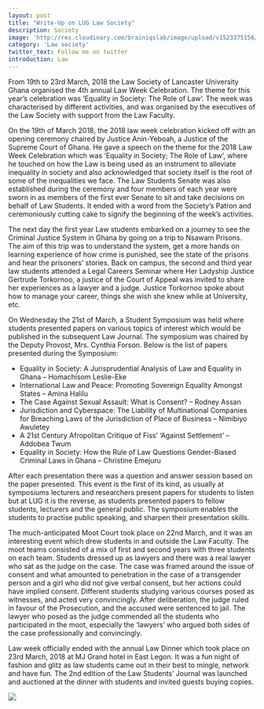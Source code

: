 ```yaml
---
layout: post
title: "Write-Up on LUG Law Society"
description: Society
image: 'http://res.cloudinary.com/brainiqslab/image/upload/v1523375156/lawSociety_npzepf.png'
category: 'Law society'
twitter_text: Follow me on twitter
introduction: Law
---
```


From 19th to 23rd March, 2018 the Law Society of Lancaster University Ghana organised the 4th annual Law Week Celebration. The theme for this year’s celebration was ‘Equality in Society: The Role of Law’. The week was characterised by different activities, and was organised by the executives of the Law Society with support from the Law Faculty. 

On the 19th of March 2018, the 2018 law week celebration kicked off with an opening ceremony chaired by Justice Anin-Yeboah, a Justice of the Supreme Court of Ghana. He gave a speech on the theme for the 2018 Law Week Celebration which was ‘Equality in Society; The Role of Law’, where he touched on how the Law is being used as an instrument to alleviate inequality in society and also acknowledged that society itself is the root of some of the inequalities we face. 
The Law Students Senate was also established during the ceremony and four members of each year were sworn in as members of the first ever Senate to sit and take decisions on behalf of Law Students. It ended with a word from the Society’s Patron and ceremoniously cutting cake to signify the beginning of the week’s activities.
 
The next day the first year Law students embarked on a journey to see the Criminal Justice System in Ghana by going on a trip to Nsawam Prisons. The aim of this trip was to understand the system, get a more hands on learning experience of how crime is punished, see the state of the prisons and hear the prisoners’ stories. Back on campus, the second and third year law students attended a Legal Careers Seminar where Her Ladyship Justice Gertrude Torkornoo, a justice of the Court of Appeal was invited to share her experiences as a lawyer and a judge. Justice Torkornoo spoke about how to manage your career, things she wish she knew while at University, etc.
 
On Wednesday the 21st of March, a Student Symposium was held where students presented papers on various topics of interest which would be published in the subsequent Law Journal. The symposium was chaired by the Deputy Provost, Mrs. Cynthia Forson. Below is the list of papers presented during the Symposium:
 
- Equality in Society: A Jurisprudential Analysis of Law and Equality in Ghana – Homachisom Leslie-Eke
- International Law and Peace: Promoting Sovereign Equality Amongst States – Amina Halilu
- The Case Against Sexual Assault: What is Consent? – Rodney Assan
- Jurisdiction and Cyberspace: The Liability of Multinational Companies for Breaching Laws of the Jurisdiction of Place of Business – Nimibiyo Awuletey
- A 21st Century Afropolitan Critique of Fiss’ ‘Against Settlement’ – Addobea Twum
- Equality in Society: How the Rule of Law Questions Gender-Biased Criminal Laws in Ghana – Christine Emejuru
 
After each presentation there was a question and answer session based on the paper presented. This event is the first of its kind, as usually at symposiums lecturers and researchers present papers for students to listen but at LUG it is the reverse, as students presented papers to fellow students, lecturers and the general public. The symposium enables the students to practise public speaking, and sharpen their presentation skills.
 
The much-anticipated Moot Court took place on 22nd March, and it was an interesting event which drew students in and outside the Law Faculty. The moot teams consisted of a mix of first and second years with three students on each team. Students dressed up as lawyers and there was a real lawyer who sat as the judge on the case. The case was framed around the issue of consent and what amounted to penetration in the case of a transgender person and a girl who did not give verbal consent, but her actions could have implied consent. Different students studying various courses posed as witnesses, and acted very convincingly. After deliberation, the judge ruled in favour of the Prosecution, and the accused were sentenced to jail. The lawyer who posed as the judge commended all the students who participated in the moot, especially the ‘lawyers’ who argued both sides of the case professionally and convincingly. 
 
Law week officially ended with the annual Law Dinner which took place on 23rd March, 2018 at MJ Grand hotel in East Legon. It was a fun night of fashion and glitz as law students came out in their best to mingle, network and have fun. The 2nd edition of the Law Students’ Journal was launched and auctioned at the dinner with students and invited guests buying copies.

<img src="http://res.cloudinary.com/brainiqslab/image/upload/v1524235474/lw5_dueqe5.png">
